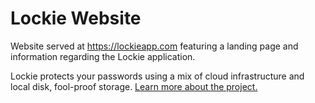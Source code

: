 # Lockie Website

Website served at https://lockieapp.com featuring a landing page and information regarding the Lockie application.

Lockie protects your passwords using a mix of cloud infrastructure and local disk, fool-proof storage. [Learn more about the project.](https://github.com/nathanielxd/lockie)